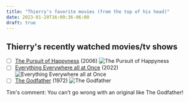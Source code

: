 ```yaml
---
title: "Thierry's favorite movies (from the top of his head)"
date: 2023-01-20T16:09:36-06:00
draft: true
---
```


## Thierry's recently watched movies/tv shows


- [ ] [The Pursuit of Happyness](https://www.imdb.com/title/tt0454921/) (2006)
![The Pursuit of Happyness](https://image.tmdb.org/t/p/original/f6l9rghSHORkWLurUGJhaKAiyjY.jpg)
- [ ] [Everything Everywhere all at Once](https://www.imdb.com/title/tt6710474/) (2022)
![Everything Everywhere all at Once](https://www.themoviedb.org/t/p/original/w3LxiVYdWWRvEVdn5RYq6jIqkb1.jpg)
- [ ] [The Godfather](https://www.imdb.com/title/tt0068646/) (1972)
![The Godfather](https://www.themoviedb.org/t/p/original/rPdtLWNsZmAtoZl9PK7S2wE3qiS.jpg)

Tim's comment: You can't go wrong with an original like The Godfather!